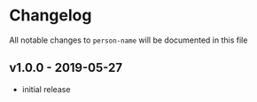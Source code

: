 # Changelog

All notable changes to `person-name` will be documented in this file

## v1.0.0 - 2019-05-27

- initial release

